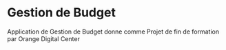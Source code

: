 # Gestion de Budget
 Application de Gestion de Budget donne comme Projet de fin de formation par Orange Digital Center
